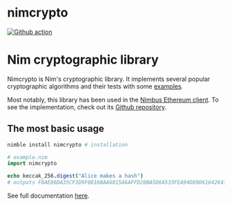 # nimcrypto
[![Github action](https://github.com/cheatfate/nimcrypto/actions/workflows/ci.yml/badge.svg?branch=master)](https://github.com/cheatfate/nimcrypto/actions/workflows/ci.yml)

# Nim cryptographic library

Nimcrypto is Nim's cryptographic library. It implements several popular cryptographic algorithms and their tests with some [examples](https://github.com/cheatfate/nimcrypto/tree/master/examples).
  
Most notably, this library has been used in the [Nimbus Ethereum client](https://our.status.im/nimbus-for-newbies/). To see the implementation, check out its [Github repository](https://github.com/status-im/nimbus).


## The most basic usage

```bash
nimble install nimcrypto # installation
```

```nim
# example.nim
import nimcrypto

echo keccak_256.digest("Alice makes a hash") 
# outputs F8AE86DA35CF3D9F0816BAA6015A6AFFD20BA5D6A533FEA94D89D6164264326F
```

See full documentation [here](https://cheatfate.github.io/nimcrypto).
